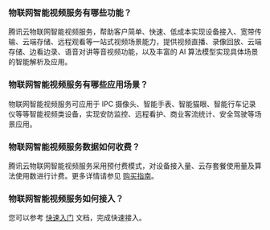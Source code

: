 ### 物联网智能视频服务有哪些功能？
腾讯云物联网智能视频服务，帮助客户简单、快速、低成本实现设备接入、宽带传输、云端存储、远程观看等一站式视频场景能力，提供视频直播、录像回放、云端存储、边看边录、语音对讲等音视频功能，以及丰富的 AI 算法模型实现具体场景的智能解析及应用。

### 物联网智能视频服务有哪些应用场景？
物联网智能视频服务可应用于 IPC 摄像头、智能手表、智能猫眼、智能行车记录仪等等智能视频类设备，实现安防监控、远程看护、商业客流统计、安全驾驶等场景应用。

### 物联网智能视频服务数据如何收费？
腾讯云物联网智能视频服务采用预付费模式，对设备接入量、云存套餐使用量及算法使用数进行计费。更多详情请参见 [购买指南](https://cloud.tencent.com/document/product/1131/37692)。


### 物联网智能视频服务如何接入？
您可以参考 [快速入门](https://cloud.tencent.com/document/product/1131/37693) 文档，完成快速接入。
